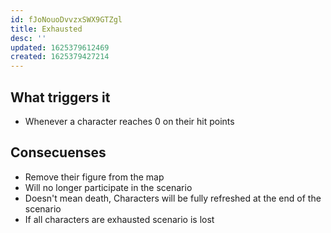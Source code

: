 ```yaml
---
id: fJoNouoDvvzxSWX9GTZgl
title: Exhausted
desc: ''
updated: 1625379612469
created: 1625379427214
---
```


## What triggers it

- Whenever a character reaches 0 on their hit points

## Consecuenses

- Remove their figure from the map
- Will no longer participate in the scenario
- Doesn't mean death, Characters will be fully refreshed at the end of the scenario
- If all characters are exhausted scenario is lost
